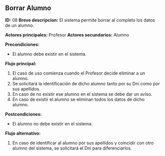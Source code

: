 ## Borrar Alumno
**ID:** 08
**Breve descripcion:** El sistema permite borrar al completo los datos de un alumno.

**Actores principales:** Profesor
**Actores secundarios:** Alumno

**Precondiciones:**
  * El alumno debe existir en el sistema.

**Flujo principal:**
  1. El caso de uso comienza cuando el Profesor decide eliminar a un alumno.
  2. Se solicitará la identificación de dicho alumno tanto por su Dni como por sus apellidos.
  3. En caso de no existir ese alumno en el sistema se debe dar un aviso.
  4. En caso de existir el alumno se eliminan todos los datos de dicho alumno.

**Postcondiciones:**
  * El alumno no debe existir en el sistema.

**Flujo alternativo:**
  1. En caso de identificar al alumno por sus apellidos y coincidir con otro alumno del sistema, se solicitará el Dni para diferenciarlos.
